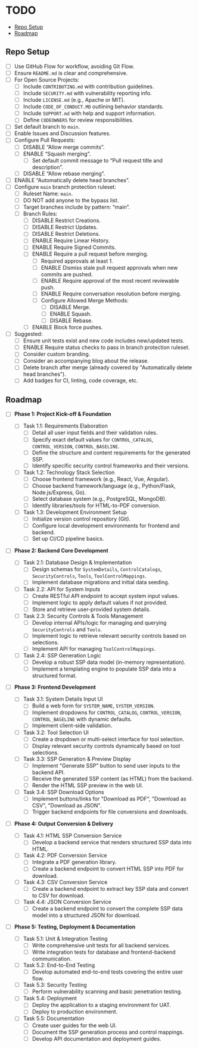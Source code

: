 # TODO

<!-- vim-markdown-toc GFM -->

- [Repo Setup](#repo-setup)
- [Roadmap](#roadmap)

<!-- vim-markdown-toc -->

## Repo Setup

- [ ] Use GitHub Flow for workflow, avoiding Git Flow.
- [ ] Ensure `README.md` is clear and comprehensive.
- [ ] For Open Source Projects:
  - [ ] Include `CONTRIBUTING.md` with contribution guidelines.
  - [ ] Include `SECURITY.md` with vulnerability reporting info.
  - [ ] Include `LICENSE.md` (e.g., Apache or MIT).
  - [ ] Include `CODE_OF_CONDUCT.MD` outlining behavior standards.
  - [ ] Include `SUPPORT.md` with help and support information.
  - [ ] Define `CODEOWNERS` for review responsibilities.
- [ ] Set default branch to `main`.
- [ ] Enable Issues and Discussion features.
- [ ] Configure Pull Requests:
  - [ ] DISABLE “Allow merge commits”.
  - [ ] ENABLE “Squash merging”.
    - [ ] Set default commit message to “Pull request title and description”.
  - [ ] DISABLE “Allow rebase merging”.
- [ ] ENABLE “Automatically delete head branches”.
- [ ] Configure `main` branch protection ruleset:
  - [ ] Ruleset Name: `main`.
  - [ ] DO NOT add anyone to the bypass list.
  - [ ] Target branches include by pattern: “main”.
  - [ ] Branch Rules:
    - [ ] DISABLE Restrict Creations.
    - [ ] DISABLE Restrict Updates.
    - [ ] DISABLE Restrict Deletions.
    - [ ] ENABLE Require Linear History.
    - [ ] ENABLE Require Signed Commits.
    - [ ] ENABLE Require a pull request before merging.
      - [ ] Required approvals at least 1.
      - [ ] ENABLE Dismiss stale pull request approvals when new commits are pushed.
      - [ ] ENABLE Require approval of the most recent reviewable push.
      - [ ] ENABLE Require conversation resolution before merging.
      - [ ] Configure Allowed Merge Methods:
        - [ ] DISABLE Merge.
        - [ ] ENABLE Squash.
        - [ ] DISABLE Rebase.
    - [ ] ENABLE Block force pushes.
- [ ] Suggested:
  - [ ] Ensure unit tests exist and new code includes new/updated tests.
  - [ ] ENABLE Require status checks to pass in branch protection ruleset.
  - [ ] Consider custom branding.
  - [ ] Consider an accompanying blog about the release.
  - [ ] Delete branch after merge (already covered by "Automatically delete head branches").
  - [ ] Add badges for CI, linting, code coverage, etc.

## Roadmap

- [ ] **Phase 1: Project Kick-off & Foundation**

  - [ ] Task 1.1: Requirements Elaboration
    - [ ] Detail all user input fields and their validation rules.
    - [ ] Specify exact default values for `CONTROL_CATALOG`, `CONTROL_VERSION`, `CONTROL_BASELINE`.
    - [ ] Define the structure and content requirements for the generated SSP.
    - [ ] Identify specific security control frameworks and their versions.
  - [ ] Task 1.2: Technology Stack Selection
    - [ ] Choose frontend framework (e.g., React, Vue, Angular).
    - [ ] Choose backend framework/language (e.g., Python/Flask, Node.js/Express, Go).
    - [ ] Select database system (e.g., PostgreSQL, MongoDB).
    - [ ] Identify libraries/tools for HTML-to-PDF conversion.
  - [ ] Task 1.3: Development Environment Setup
    - [ ] Initialize version control repository (Git).
    - [ ] Configure local development environments for frontend and backend.
    - [ ] Set up CI/CD pipeline basics.

- [ ] **Phase 2: Backend Core Development**

  - [ ] Task 2.1: Database Design & Implementation
    - [ ] Design schemas for `SystemDetails`, `ControlCatalogs`, `SecurityControls`, `Tools`, `ToolControlMappings`.
    - [ ] Implement database migrations and initial data seeding.
  - [ ] Task 2.2: API for System Inputs
    - [ ] Create RESTful API endpoint to accept system input values.
    - [ ] Implement logic to apply default values if not provided.
    - [ ] Store and retrieve user-provided system details.
  - [ ] Task 2.3: Security Controls & Tools Management
    - [ ] Develop internal APIs/logic for managing and querying `SecurityControls` and `Tools`.
    - [ ] Implement logic to retrieve relevant security controls based on selections.
    - [ ] Implement API for managing `ToolControlMappings`.
  - [ ] Task 2.4: SSP Generation Logic
    - [ ] Develop a robust SSP data model (in-memory representation).
    - [ ] Implement a templating engine to populate SSP data into a structured format.

- [ ] **Phase 3: Frontend Development**

  - [ ] Task 3.1: System Details Input UI
    - [ ] Build a web form for `SYSTEM_NAME`, `SYSTEM_VERSION`.
    - [ ] Implement dropdowns for `CONTROL_CATALOG`, `CONTROL_VERSION`, `CONTROL_BASELINE` with dynamic defaults.
    - [ ] Implement client-side validation.
  - [ ] Task 3.2: Tool Selection UI
    - [ ] Create a dropdown or multi-select interface for tool selection.
    - [ ] Display relevant security controls dynamically based on tool selections.
  - [ ] Task 3.3: SSP Generation & Preview Display
    - [ ] Implement "Generate SSP" button to send user inputs to the backend API.
    - [ ] Receive the generated SSP content (as HTML) from the backend.
    - [ ] Render the HTML SSP preview in the web UI.
  - [ ] Task 3.4: SSP Download Options
    - [ ] Implement buttons/links for "Download as PDF", "Download as CSV", "Download as JSON".
    - [ ] Trigger backend endpoints for file conversions and downloads.

- [ ] **Phase 4: Output Conversion & Delivery**

  - [ ] Task 4.1: HTML SSP Conversion Service
    - [ ] Develop a backend service that renders structured SSP data into HTML.
  - [ ] Task 4.2: PDF Conversion Service
    - [ ] Integrate a PDF generation library.
    - [ ] Create a backend endpoint to convert HTML SSP into PDF for download.
  - [ ] Task 4.3: CSV Conversion Service
    - [ ] Create a backend endpoint to extract key SSP data and convert to CSV for download.
  - [ ] Task 4.4: JSON Conversion Service
    - [ ] Create a backend endpoint to convert the complete SSP data model into a structured JSON for download.

- [ ] **Phase 5: Testing, Deployment & Documentation**
  - [ ] Task 5.1: Unit & Integration Testing
    - [ ] Write comprehensive unit tests for all backend services.
    - [ ] Write integration tests for database and frontend-backend communication.
  - [ ] Task 5.2: End-to-End Testing
    - [ ] Develop automated end-to-end tests covering the entire user flow.
  - [ ] Task 5.3: Security Testing
    - [ ] Perform vulnerability scanning and basic penetration testing.
  - [ ] Task 5.4: Deployment
    - [ ] Deploy the application to a staging environment for UAT.
    - [ ] Deploy to production environment.
  - [ ] Task 5.5: Documentation
    - [ ] Create user guides for the web UI.
    - [ ] Document the SSP generation process and control mappings.
    - [ ] Develop API documentation and deployment guides.
